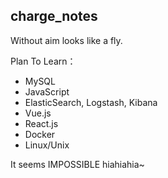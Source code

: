 ## charge_notes
Without aim looks like a fly.

Plan To Learn：
- MySQL
- JavaScript
- ElasticSearch, Logstash, Kibana
- Vue.js
- React.js
- Docker
- Linux/Unix

It seems IMPOSSIBLE hiahiahia~